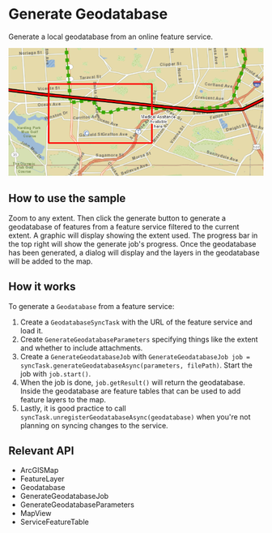 # Generate Geodatabase

Generate a local geodatabase from an online feature service.

<img src="GenerateGeodatabase.png"/>

## How to use the sample

Zoom to any extent. Then click the generate button to generate a geodatabase of features from a feature service
filtered to the current extent. A graphic will display showing the extent used. The progress bar in the top right
will show the generate job's progress. Once the geodatabase has been generated, a dialog will display and the layers in
the geodatabase will be added to the map.

## How it works

To generate a `Geodatabase` from a feature service:


  1. Create a `GeodatabaseSyncTask` with the URL of the feature service and load it.
  2. Create `GenerateGeodatabaseParameters` specifying things like the extent and whether to include
  attachments.
  3. Create a `GenerateGeodatabaseJob` with `GenerateGeodatabaseJob job = syncTask.generateGeodatabaseAsync(parameters, filePath)`. Start the job with `job.start()`.
  4. When the job is done, `job.getResult()` will return the geodatabase. Inside the geodatabase are
  feature tables that can be used to add feature layers to the map.
  5. Lastly, it is good practice to call `syncTask.unregisterGeodatabaseAsync(geodatabase)` when
  you're not planning on syncing changes to the service.


## Relevant API


  * ArcGISMap
  * FeatureLayer
  * Geodatabase
  * GenerateGeodatabaseJob
  * GenerateGeodatabaseParameters
  * MapView
  * ServiceFeatureTable


